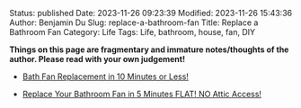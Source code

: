 Status: published
Date: 2023-11-26 09:23:39
Modified: 2023-11-26 15:43:36
Author: Benjamin Du
Slug: replace-a-bathroom-fan
Title: Replace a Bathroom Fan
Category: Life
Tags: Life, bathroom, house, fan, DIY

**Things on this page are fragmentary and immature notes/thoughts of the author. Please read with your own judgement!**

- [Bath Fan Replacement in 10 Minutes or Less!](https://www.youtube.com/watch?v=jqLjvYJrFKo)

- [Replace Your Bathroom Fan in 5 Minutes FLAT! NO Attic Access!](https://www.youtube.com/watch?v=1siTldg2Xns&t=151s)

